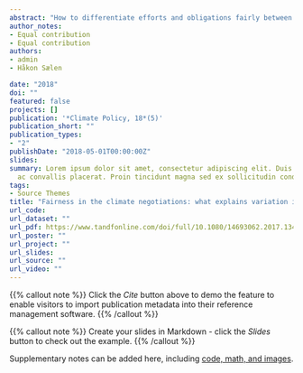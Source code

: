 ```yaml
---
abstract: "How to differentiate efforts and obligations fairly between countries has been among the most central and controversial issues in climate negotiations. This article analyses countries’ fairness conceptions as expressed in position documents submitted during negotiations leading to the Paris Agreement. A regression analysis investigates which country characteristics predict relative support for three fundamental fairness principles – Responsibility, Capability and Rights (needs). The most consistent and important explanatory variable turns out to be whether a country is included in Annex I to the United Nations Framework Convention on Climate Change (UNFCCC), which lists developed countries. This finding is compatible with the hypothesis that parties invoke fairness principles with the goal of advancing their own interests: non-Annex I parties wanted this particular scheme of differentiation to be upheld in the Paris Agreement, whereas Annex I parties advocated its removal. Notably, the outcome in Paris omits references to Annex I. However, the Agreement does contain multiple references to ‘developed’ versus ‘developing’ countries, hence introducing a more subtle and ambiguous differentiation than before. Post-Paris, seemingly technical discussions have encountered ‘roadblocks’ that partially derive from how the Agreement resolved the issue of differentiation between developed and developing countries. It therefore appears that negotiators will have to continue to deal with this issue, even though it may take on a new dynamic now that the Annex I division has less force. Looking for pragmatic solutions tailored to each substantive agenda point will be likely more fruitful than discussions at the level of fairness principles aiming for one overarching solution."
author_notes:
- Equal contribution
- Equal contribution
authors:
- admin
- Håkon Sælen

date: "2018"
doi: ""
featured: false
projects: []
publication: '*Climate Policy, 18*(5)'
publication_short: ""
publication_types:
- "2"
publishDate: "2018-05-01T00:00:00Z"
slides: 
summary: Lorem ipsum dolor sit amet, consectetur adipiscing elit. Duis posuere tellus
  ac convallis placerat. Proin tincidunt magna sed ex sollicitudin condimentum.
tags:
- Source Themes
title: "Fairness in the climate negotiations: what explains variation in parties’ expressed conceptions?"
url_code:
url_dataset: ""
url_pdf: https://www.tandfonline.com/doi/full/10.1080/14693062.2017.1341372?scroll=top&needAccess=true
url_poster: ""
url_project: ""
url_slides: 
url_source: ""
url_video: ""
---
```


{{% callout note %}}
Click the *Cite* button above to demo the feature to enable visitors to import publication metadata into their reference management software.
{{% /callout %}}

{{% callout note %}}
Create your slides in Markdown - click the *Slides* button to check out the example.
{{% /callout %}}

Supplementary notes can be added here, including [code, math, and images](https://wowchemy.com/docs/writing-markdown-latex/).
